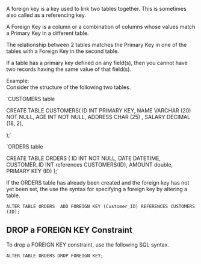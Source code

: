 A foreign key is a key used to link two tables together. This is sometimes also called as a referencing key. <br />

A Foreign Key is a column or a combination of columns whose values match a Primary Key in a different table. <br />

The relationship between 2 tables matches the Primary Key in one of the tables with a Foreign Key in the second table. <br />

If a table has a primary key defined on any field(s), then you cannot have two records having the same value of that field(s). <br />

Example: <br />
Consider the structure of the following two tables.

`CUSTOMERS table

CREATE TABLE CUSTOMERS(
   ID   INT              PRIMARY KEY,
   NAME VARCHAR (20)     NOT NULL,
   AGE  INT              NOT NULL,
   ADDRESS  CHAR (25) ,
   SALARY   DECIMAL (18, 2),       
   
);`  <br />

`ORDERS table

CREATE TABLE ORDERS (
   ID          INT        NOT NULL,
   DATE        DATETIME, 
   CUSTOMER_ID INT references CUSTOMERS(ID),
   AMOUNT     double,
   PRIMARY KEY (ID)
);` <br />

If the ORDERS table has already been created and the foreign key has not yet been set, the use the syntax for specifying a foreign key by altering a table. <br />

`ALTER TABLE ORDERS 
   ADD FOREIGN KEY (Customer_ID) REFERENCES CUSTOMERS (ID);` <br />

## DROP a FOREIGN KEY Constraint

To drop a FOREIGN KEY constraint, use the following SQL syntax. <br />

`ALTER TABLE ORDERS
   DROP FOREIGN KEY;`